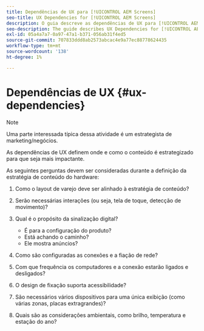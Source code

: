 ```yaml
---
title: Dependências de UX para [!UICONTROL AEM Screens]
seo-title: UX Dependencies for [!UICONTROL AEM Screens]
description: O guia descreve as dependências de UX para [!UICONTROL AEM Screens]
seo-description: The guide describes UX Dependencies for [!UICONTROL AEM Screens]
exl-id: 05a4a7a7-0a97-47a1-b371-056ab31f4ed5
source-git-commit: 707833ddd8ab2573abcac4e9a77ec88778624435
workflow-type: tm+mt
source-wordcount: '138'
ht-degree: 1%

---
```


# Dependências de UX {#ux-dependencies}

>[!NOTE]
>
>Uma parte interessada típica dessa atividade é um estrategista de marketing/negócios.

As dependências de UX definem onde e como o conteúdo é estrategizado para que seja mais impactante.

As seguintes perguntas devem ser consideradas durante a definição da estratégia de conteúdo do hardware:

1. Como o layout de varejo deve ser alinhado à estratégia de conteúdo?

1. Serão necessárias interações (ou seja, tela de toque, detecção de movimento)?

1. Qual é o propósito da sinalização digital?

   * É para a configuração do produto?
   * Está achando o caminho?
   * Ele mostra anúncios?

1. Como são configuradas as conexões e a fiação de rede?

1. Com que frequência os computadores e a conexão estarão ligados e desligados?

1. O design de fixação suporta acessibilidade?

1. São necessários vários dispositivos para uma única exibição (como várias zonas, placas extragrandes)?

1. Quais são as considerações ambientais, como brilho, temperatura e estação do ano?
